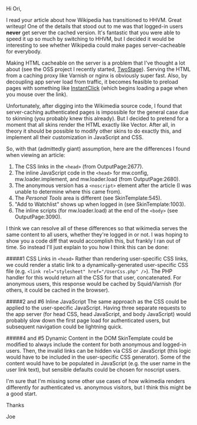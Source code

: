 Hi Ori,

I read your article about how Wikipedia has transitioned to HHVM.  Great writeup!  One of the details that stood out to me was that logged-in users **never** get server the cached version.  It's fantastic that you were able to speed it up so much by switching to HHVM, but I decided it would be interesting to see whether Wikipedia could make pages server-cacheable for everybody.

Making HTML cacheable on the server is a problem that I've thought a lot about (see the OSS project I recently started, [TwoStage](http://www.twostage.io)).  Serving the HTML from a caching proxy like Varnish or nginx is obviously super fast.  Also, by decoupling app server load from traffic, it becomes feasible to preload pages with something like [InstantClick](http://instantclick.io) (which begins loading a page when you mouse over the link).

Unfortunately, after digging into the Wikimedia source code, I found that server-caching authenticated pages is impossible for the general case due to skinning (you probably knew this already).  But I decided to pretend for a moment that all skins render the HTML exactly like Vector.  After all, in theory it should be possible to modify other skins to do exactly this, and implement all their customization in JavaScript and CSS. 

So, with that (admittedly giant) assumption, here are the differences I found when viewing an article:

1. The CSS links in the `<head>` (from OutputPage:2677).
1. The inline JavaScript code in the `<head>` for mw.config, mw.loader.implement, and mw.loader.load (from OutputPage:2680).  
1. The anonymous version has a `<noscript>` element after the article (I was unable to determine where this came from).
1. The *Personal Tools* area is different (see SkinTemplate:545).
1. "Add to Watchlist" shows up when logged in (see SkinTemplate:1003).
1. The inline scripts (for mw.loader.load) at the end of the `<body>` (see OutputPage:3090).

I think we can resolve all of these differences so that wikimedia serves the same content to all users, whether they're logged in or not.  I was hoping to show you a code diff that would accomplish this, but frankly I ran out of time.  So instead I'll just explain to you how I think this can be done:

####\#1 CSS Links in `<head>`
Rather than rendering user-specific CSS links, we could render a static link to a dynamically-generated user-specific CSS file (e.g. `<link rel="stylesheet" href="/UserCss.php" />`).  The PHP handler for this would return all the CSS for that user, concatenated.  For anonymous users, this response would be cached by Squid/Varnish (for others, it could be cached in the browser).

####\#2 and #6 Inline JavaScript
The same approach as the CSS could be applied to the user-specific JavaScript.  Having three separate requests to the app server (for head CSS, head JavaScript, and body JavaScript) would probably slow down the first page load for authenticated users, but subsequent navigation could be lightning quick.

####\#4 and #5 Dynamic Content in the DOM
SkinTemplate could be modified to always include the content for both anonymous and logged-in users.  Then, the invalid links can be hidden via CSS or JavaScript (this logic would have to be included in the user-specific CSS generator).  Some of the content would have to be populated in JavaScript (e.g. the user name in the user link text), but sensible defaults could be chosen for noscript users.

I'm sure that I'm missing some other use cases of how wikimedia renders differently for authenticated vs. anonymous visitors, but I think this might be a good start. 

Thanks

Joe
